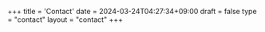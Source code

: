 +++
title = 'Contact'
date = 2024-03-24T04:27:34+09:00
draft = false
type = "contact"
layout = "contact"
+++
